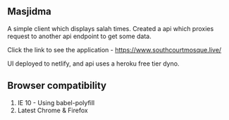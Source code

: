 ## Masjidma

A simple client which displays salah times. Created a  api which proxies request to another api endpoint to get some data.

Click the link to see the application - https://www.southcourtmosque.live/

UI deployed to netlify, and api uses a heroku free tier dyno.

## Browser compatibility
1. IE 10 - Using babel-polyfill
2. Latest Chrome & Firefox

